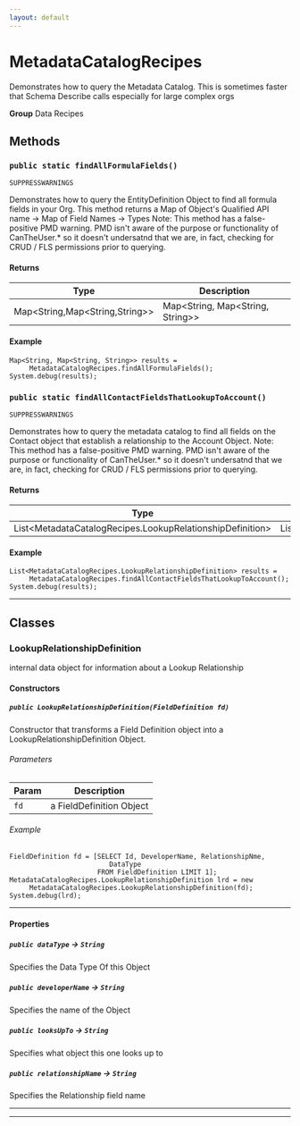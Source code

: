 ```yaml
---
layout: default
---
```

# MetadataCatalogRecipes

Demonstrates how to query the Metadata Catalog. This is
sometimes faster that Schema Describe calls especially for large complex orgs


**Group** Data Recipes

## Methods
### `public static findAllFormulaFields()`

`SUPPRESSWARNINGS`

Demonstrates how to query the EntityDefinition Object to find all formula fields in your Org. This method returns a Map of Object's Qualified API name -&gt; Map of Field Names -&gt; Types Note: This method has a false-positive PMD warning. PMD isn't aware of the purpose or functionality of CanTheUser.* so it doesn't undersatnd that we are, in fact, checking for CRUD / FLS permissions prior to querying.

#### Returns

|Type|Description|
|---|---|
|Map<String,Map<String,String>>|Map<String, Map<String, String>>|

#### Example
```apex
Map<String, Map<String, String>> results =
     MetadataCatalogRecipes.findAllFormulaFields();
System.debug(results);
```


### `public static findAllContactFieldsThatLookupToAccount()`

`SUPPRESSWARNINGS`

Demonstrates how to query the metadata catalog to find all fields on the Contact object that establish a relationship to the Account Object. Note: This method has a false-positive PMD warning. PMD isn't aware of the purpose or functionality of CanTheUser.* so it doesn't undersatnd that we are, in fact, checking for CRUD / FLS permissions prior to querying.

#### Returns

|Type|Description|
|---|---|
|List<MetadataCatalogRecipes.LookupRelationshipDefinition>|List<MetadataCatalogRecipes.LookupRelationshipDefinition>|

#### Example
```apex
List<MetadataCatalogRecipes.LookupRelationshipDefinition> results =
     MetadataCatalogRecipes.findAllContactFieldsThatLookupToAccount();
System.debug(results);
```


---
## Classes
### LookupRelationshipDefinition

internal data object for information about a Lookup
Relationship

#### Constructors
##### `public LookupRelationshipDefinition(FieldDefinition fd)`

Constructor that transforms a Field Definition object   into a LookupRelationshipDefinition Object.

###### Parameters

|Param|Description|
|---|---|
|`fd`|a FieldDefinition Object|

###### Example
```apex
FieldDefinition fd = [SELECT Id, DeveloperName, RelationshipNme,
                         DataType
                      FROM FieldDefinition LIMIT 1];
MetadataCatalogRecipes.LookupRelationshipDefinition lrd = new
     MetadataCatalogRecipes.LookupRelationshipDefinition(fd);
System.debug(lrd);
```


---
#### Properties

##### `public dataType` → `String`


Specifies the Data Type Of this Object

##### `public developerName` → `String`


Specifies the name of the Object

##### `public looksUpTo` → `String`


Specifies what object this one looks up to

##### `public relationshipName` → `String`


Specifies the Relationship field name

---

---
